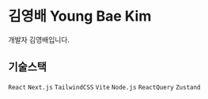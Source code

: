 # 김영배 Young Bae Kim

개발자 김영배입니다.

## 기술스택

`React` `Next.js` `TailwindCSS` `Vite` `Node.js` `ReactQuery` `Zustand`
